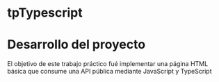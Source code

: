 # tpTypescript
<h1>Desarrollo del proyecto</h1>
<p>El objetivo de este trabajo práctico fué implementar una página HTML básica que consume una API pública mediante JavaScript y TypeScript</p>
